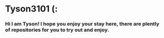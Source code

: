 # Tyson3101 (:

### Hi I am Tyson! I hope you enjoy your stay here, there are plently of repositories for you to try out and enjoy.
